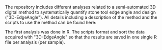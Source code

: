 The repository includes different analyses related to a semi-automated 3D digital method to systematically quantify stone tool edge angle and design ("3D-EdgeAngle"). All details including a description of the method and the scripts to use the method can be found here:  

The first analysis was done in R. The scripts format and sort the data acquired with "3D-EdgeAngle" so that the results are saved in one single R file per analysis (per sample). 
